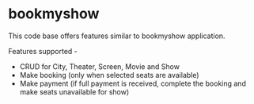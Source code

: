 # bookmyshow

This code base offers features similar to bookmyshow application.

Features supported - 
  * CRUD for City, Theater, Screen, Movie and Show
  * Make booking (only when selected seats are available)
  * Make payment (if full payment is received, complete the booking and make seats unavailable for show)
